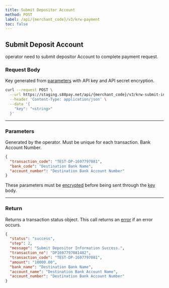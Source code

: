 ```yaml
---
title: Submit Depositor Account
method: POST
label: /api/{merchant_code}/v3/krw-payment
toc: false
---
```


<x-row>
<x-col class="md:max-w-lg">

## Submit Deposit Account

operator need to submit depositor Account to complete payment request.

### Request Body

<x-properties>
  <x-property name="key" type="string" required>
  
  Key generated from [parameters](#parameters) with API key and API secret encryption.
  </x-property>
</x-properties>


</x-col>
<x-col sticky>

```bash title="cURL"
curl --request POST \
  --url https://staging.s88pay.net/api/{merchant_code}/v3/krw-submit-information \
  --header 'Content-Type: application/json' \
  --data '{
    "key": "<string>"
  }'
```

</x-col>
</x-row>

---

<x-row>
<x-col class="md:max-w-lg">

### Parameters

<x-properties>
  <x-property name="transaction_code" type="string" required>
    Generated by the operator. Must be unique for each transaction.
  </x-property>
  <x-property name="bank_code" type="string" required></x-property>
  <x-property name="account_number" type="string" required>
    Bank Account Number.
  </x-property>
</x-properties>

</x-col>
<x-col sticky>

```json title="Parameters Object"
{
  "transaction_code": "TEST-DP-1697797081",
  "bank_code": "Destination Bank Name",
  "account_number": "Destination Bank Account Number"
}
```

These parameters must be [encrypted](/api/authentication) before being sent through the [key](#request-body) body.

</x-col>
</x-row>

---

<x-row>
<x-col class="lg:max-w-md">

### Return

Returns a transaction status object. This call returns an [error](/api/errors) if an error occurs.

</x-col>
<x-col sticky>

```json title="Response"
{
  "status": "success",
  "step": 2,
  "message": "Submit Depositor Information Success.",
  "transaction_no": "DP1697797081482",
  "transaction_code": "TEST-DP-1697797081",
  "amount": "10000.00",
  "bank_name": "Destination Bank Name",
  "account_name": "Destination Bank Account Name",
  "account_number": "Destination Bank Account Number"
}
```

</x-col>
</x-row>
